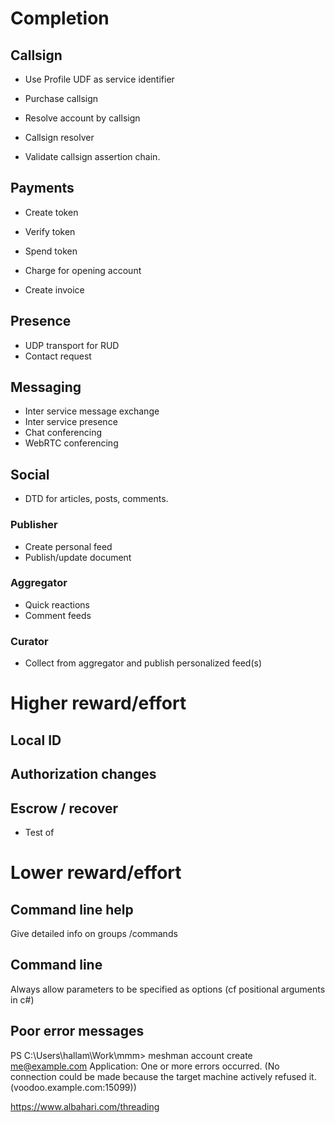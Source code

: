 # Completion

## Callsign

* Use Profile UDF as service identifier
* Purchase callsign
* Resolve account by callsign

* Callsign resolver
* Validate callsign assertion chain.

## Payments

* Create token
* Verify token
* Spend token

* Charge for opening account

* Create invoice






## Presence

* UDP transport for RUD
* Contact request

## Messaging

* Inter service message exchange
* Inter service presence
* Chat conferencing
* WebRTC conferencing


## Social

* DTD for articles, posts, comments.

### Publisher

* Create personal feed
* Publish/update document

### Aggregator

* Quick reactions
* Comment feeds

### Curator

* Collect from aggregator and publish personalized feed(s)


# Higher reward/effort

## Local ID 


## Authorization changes


## Escrow / recover

* Test of 

# Lower reward/effort




## Command line help

Give detailed info on groups /commands


## Command line
Always allow parameters to be specified as options (cf positional arguments in c#)


## Poor error messages

PS C:\Users\hallam\Work\mmm> meshman account create me@example.com
Application: One or more errors occurred. (No connection could be made because the target machine actively refused it. (voodoo.example.com:15099))



https://www.albahari.com/threading
